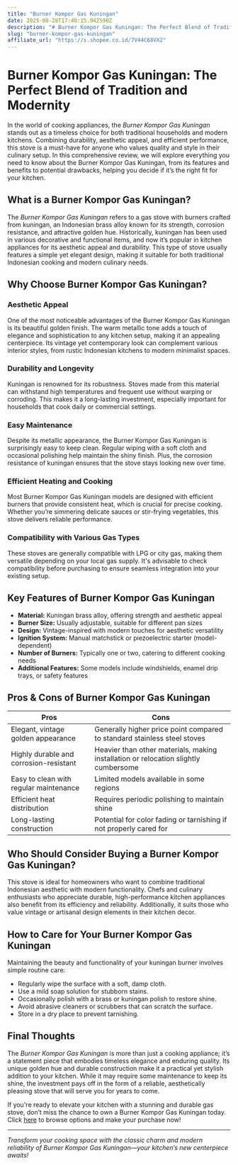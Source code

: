 ```yaml
---
title: "Burner Kompor Gas Kuningan"
date: 2025-08-28T17:40:15.942590Z
description: "# Burner Kompor Gas Kuningan: The Perfect Blend of Tradition and Modernity..."
slug: "burner-kompor-gas-kuningan"
affiliate_url: "https://s.shopee.co.id/7V44C68VX2"
---
```

# Burner Kompor Gas Kuningan: The Perfect Blend of Tradition and Modernity

In the world of cooking appliances, the *Burner Kompor Gas Kuningan* stands out as a timeless choice for both traditional households and modern kitchens. Combining durability, aesthetic appeal, and efficient performance, this stove is a must-have for anyone who values quality and style in their culinary setup. In this comprehensive review, we will explore everything you need to know about the Burner Kompor Gas Kuningan, from its features and benefits to potential drawbacks, helping you decide if it’s the right fit for your kitchen.

## What is a Burner Kompor Gas Kuningan?

The *Burner Kompor Gas Kuningan* refers to a gas stove with burners crafted from kuningan, an Indonesian brass alloy known for its strength, corrosion resistance, and attractive golden hue. Historically, kuningan has been used in various decorative and functional items, and now it’s popular in kitchen appliances for its aesthetic appeal and durability. This type of stove usually features a simple yet elegant design, making it suitable for both traditional Indonesian cooking and modern culinary needs.

## Why Choose Burner Kompor Gas Kuningan?

### Aesthetic Appeal

One of the most noticeable advantages of the Burner Kompor Gas Kuningan is its beautiful golden finish. The warm metallic tone adds a touch of elegance and sophistication to any kitchen setup, making it an appealing centerpiece. Its vintage yet contemporary look can complement various interior styles, from rustic Indonesian kitchens to modern minimalist spaces.

### Durability and Longevity

Kuningan is renowned for its robustness. Stoves made from this material can withstand high temperatures and frequent use without warping or corroding. This makes it a long-lasting investment, especially important for households that cook daily or commercial settings.

### Easy Maintenance

Despite its metallic appearance, the Burner Kompor Gas Kuningan is surprisingly easy to keep clean. Regular wiping with a soft cloth and occasional polishing help maintain the shiny finish. Plus, the corrosion resistance of kuningan ensures that the stove stays looking new over time.

### Efficient Heating and Cooking

Most Burner Kompor Gas Kuningan models are designed with efficient burners that provide consistent heat, which is crucial for precise cooking. Whether you’re simmering delicate sauces or stir-frying vegetables, this stove delivers reliable performance.

### Compatibility with Various Gas Types

These stoves are generally compatible with LPG or city gas, making them versatile depending on your local gas supply. It's advisable to check compatibility before purchasing to ensure seamless integration into your existing setup.

## Key Features of Burner Kompor Gas Kuningan

- **Material:** Kuningan brass alloy, offering strength and aesthetic appeal
- **Burner Size:** Usually adjustable, suitable for different pan sizes
- **Design:** Vintage-inspired with modern touches for aesthetic versatility
- **Ignition System:** Manual matchstick or piezoelectric starter (model-dependent)
- **Number of Burners:** Typically one or two, catering to different cooking needs
- **Additional Features:** Some models include windshields, enamel drip trays, or safety features

## Pros & Cons of Burner Kompor Gas Kuningan

| **Pros** | **Cons** |
|---------------------------|------------------------------|
| Elegant, vintage golden appearance | Generally higher price point compared to standard stainless steel stoves |
| Highly durable and corrosion-resistant | Heavier than other materials, making installation or relocation slightly cumbersome |
| Easy to clean with regular maintenance | Limited models available in some regions |
| Efficient heat distribution | Requires periodic polishing to maintain shine |
| Long-lasting construction | Potential for color fading or tarnishing if not properly cared for |

## Who Should Consider Buying a Burner Kompor Gas Kuningan?

This stove is ideal for homeowners who want to combine traditional Indonesian aesthetic with modern functionality. Chefs and culinary enthusiasts who appreciate durable, high-performance kitchen appliances also benefit from its efficiency and reliability. Additionally, it suits those who value vintage or artisanal design elements in their kitchen decor.

## How to Care for Your Burner Kompor Gas Kuningan

Maintaining the beauty and functionality of your kuningan burner involves simple routine care:

- Regularly wipe the surface with a soft, damp cloth.
- Use a mild soap solution for stubborn stains.
- Occasionally polish with a brass or kuningan polish to restore shine.
- Avoid abrasive cleaners or scrubbers that can scratch the surface.
- Store in a dry place to prevent tarnishing.

## Final Thoughts

The *Burner Kompor Gas Kuningan* is more than just a cooking appliance; it’s a statement piece that embodies timeless elegance and enduring quality. Its unique golden hue and durable construction make it a practical yet stylish addition to your kitchen. While it may require some maintenance to keep its shine, the investment pays off in the form of a reliable, aesthetically pleasing stove that will serve you for years to come.

If you're ready to elevate your kitchen with a stunning and durable gas stove, don’t miss the chance to own a Burner Kompor Gas Kuningan today. Click [here](https://s.shopee.co.id/7V44C68VX2) to browse options and make your purchase now!

---

*Transform your cooking space with the classic charm and modern reliability of Burner Kompor Gas Kuningan—your kitchen’s new centerpiece awaits!*
